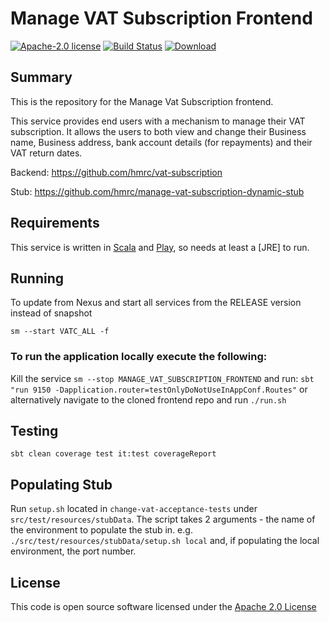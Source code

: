 # Manage VAT Subscription Frontend

[![Apache-2.0 license](http://img.shields.io/badge/license-Apache-brightgreen.svg)](http://www.apache.org/licenses/LICENSE-2.0.html)
[![Build Status](https://travis-ci.org/hmrc/manage-vat-subscription-frontend.svg)](https://travis-ci.org/hmrc/manage-vat-subscription-frontend) 
[![Download](https://api.bintray.com/packages/hmrc/releases/manage-vat-subscription-frontend/images/download.svg)](https://bintray.com/hmrc/releases/manage-vat-subscription-frontend/_latestVersion)

## Summary
This is the repository for the Manage Vat Subscription frontend. 

This service provides end users with a mechanism to manage their VAT subscription.
It allows the users to both view and change their Business name, Business address, bank account details (for repayments) and their VAT return dates.

Backend: https://github.com/hmrc/vat-subscription

Stub: https://github.com/hmrc/manage-vat-subscription-dynamic-stub

## Requirements

This service is written in [Scala](http://www.scala-lang.org/) and [Play](http://playframework.com/), so needs at least a [JRE] to run.

## Running

To update from Nexus and start all services from the RELEASE version instead of snapshot

```
sm --start VATC_ALL -f
```

### To run the application locally execute the following:
Kill the service ```sm --stop MANAGE_VAT_SUBSCRIPTION_FRONTEND``` and run:
`sbt "run 9150 -Dapplication.router=testOnlyDoNotUseInAppConf.Routes"`
or alternatively navigate to the cloned frontend repo and run `./run.sh`

## Testing
`sbt clean coverage test it:test coverageReport`

## Populating Stub
Run `setup.sh` located in `change-vat-acceptance-tests` under `src/test/resources/stubData`. The script takes 2 arguments - the name of the environment to populate the stub in. e.g. `./src/test/resources/stubData/setup.sh local` and, if populating the local environment, the port number.

## License 

This code is open source software licensed under the [Apache 2.0 License]("http://www.apache.org/licenses/LICENSE-2.0.html")

